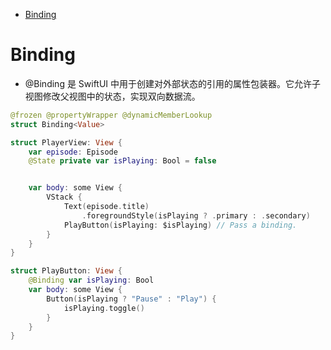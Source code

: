 
<!-- @import "[TOC]" {cmd="toc" depthFrom=1 depthTo=6 orderedList=false} -->

<!-- code_chunk_output -->

- [Binding](#binding)

<!-- /code_chunk_output -->

# Binding

- @Binding 是 SwiftUI 中用于创建对外部状态的引用的属性包装器。它允许子视图修改父视图中的状态，实现双向数据流。

```swift
@frozen @propertyWrapper @dynamicMemberLookup
struct Binding<Value>
```

```swift
struct PlayerView: View {
    var episode: Episode
    @State private var isPlaying: Bool = false


    var body: some View {
        VStack {
            Text(episode.title)
                .foregroundStyle(isPlaying ? .primary : .secondary)
            PlayButton(isPlaying: $isPlaying) // Pass a binding.
        }
    }
}

struct PlayButton: View {
    @Binding var isPlaying: Bool
    var body: some View {
        Button(isPlaying ? "Pause" : "Play") {
            isPlaying.toggle()
        }
    }
}
```
